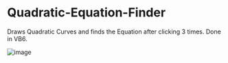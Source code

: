 # Quadratic-Equation-Finder
Draws Quadratic Curves and finds the Equation after clicking 3 times. Done in VB6.

![image](https://user-images.githubusercontent.com/91184178/134319572-d9888b8f-4c3c-4880-b14a-f6298a8affef.png)
